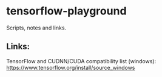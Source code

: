 # tensorflow-playground
Scripts, notes and links.

## Links:

TensorFlow and CUDNN/CUDA compatibility list (windows):
https://www.tensorflow.org/install/source_windows

